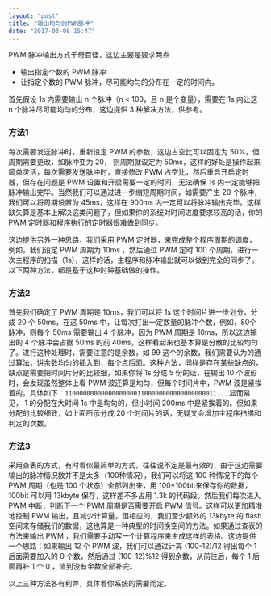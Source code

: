 ```yaml
---
layout: "post"
title: "输出均匀的PWM脉冲"
date: "2017-03-08 15:47"
---
```


PWM 脉冲输出方式千奇百怪，这边主要是要求两点：
- 输出指定个数的 PWM 脉冲
- 让指定个数的 PWM 脉冲，尽可能均匀的分布在一定的时间内。

首先假设 1s 内需要输出 n 个脉冲（n < 100，且 n 是个变量），需要在 1s 内让这 n 个脉冲尽可能均匀的分布，这边提供 3 种解决方法，供参考。

### 方法1 

每次需要发送脉冲时，重新设定 PWM 的参数，这边占空比可以固定为 50%，但周期需要更改，如脉冲变为 20， 则周期就设定为 50ms，这样的好处是操作起来简单灵活，每次需要发送脉冲时，直接修改 PWM 占空比，然后重启开启定时器，但存在问题是 PWM 设置和开启需要一定的时间，无法确保 1s 内一定能够把脉冲输出完毕。当然我们可以通过进一步缩短周期时间，如需要产生 20 个脉冲，我们可以将周期设置为 45ms，这样在 900ms 内一定可以将脉冲输出完毕。这样缺失算是基本上解决这类问题了，但如果你的系统对时间进度要求较高的话，你的 PWM 定时器和程序执行的定时器很难做到同步。

这边提供另外一种思路，我们采用 PWM 定时器，来完成整个程序周期的调度，例如，我们设定 PWM 周期为 10ms ，然后通过 PWM 定时 100 个周期，进行一次主程序的扫描（1s），这样的话，主程序和脉冲输出就可以做到完全的同步了。以下两种方法，都是基于这种时钟基础做的操作。

<!-- more -->

### 方法2

首先我们确定了 PWM 周期是 10ms，我们可以将 1s 这个时间片进一步划分，分成 20 个 50ms，在这 50ms 中，让每次打出一定数量的脉冲个数，例如，80个脉冲，则每个 50ms 需要输出 4 个脉冲，因为 PWM 周期是 10ms，所以这边输出的 4 个脉冲会占据 50ms 的前 40ms，这样看起来也基本算是分散的比较均匀了。进行这种处理时，需要注意的是余数，如 99 这个的余数，我们需要认为的通过算法，讲余数均匀的插入到，每个点后面。这种方法，同样是存在某些缺点的，缺点是需要把时间片分的比较细，如果你将 1s 分成 5 份的话，在输出 10 个波形时，会发现虽然整体上看 PWM 波还算是均匀，但每个时间片中，PWM 波是紧挨着的，具体如下：`110000000000000000001100000000000000000011...` 显而易见， 1 的分配在大时间 1s 中是均匀的，但小时间 200ms 中是紧挨着的。但如果分配的比较细致，如上面所示分成 20 个时间片的话，无疑又会增加主程序扫描和判定的次数。

### 方法3

采用查表的方式，有时看似最简单的方式，往往说不定是最有效的，由于这边需要输出的脉冲情况数并不是太多（100种情况），我们可以将这 100 种情况下的每个 PWM 周期（也是 100 个状态）全部列出来，用 100*100bit来保存你的数据，100bit 可以用 13kbyte 保存，这样差不多占用 1.3k 的代码段。然后我们每次进入 PWM 中断，判断下一个 PWM 周期是否需要开启 PWM 信号。这样可以更加精准地控制 PWM 输出，且减少计算量，但相应的，我们至少额外的 13kbyte 的 flash 空间来存储我们的数据，这也算是一种典型的时间换空间的方法。如果通过查表的方法来输出 PWM ，我们需要手动写一个计算程序来生成这样的表格。这边提供一个思路：如果输出 12 个 PWM 波，我们可以通过计算 (100-12)/12 得出每个 1 后面需要加入的 0 个数，然后通过 (100-12)%12 得到余数，从前往后，每个 1 后面再补 1 个 0 ，值到没有余数全部补完。


以上三种方法各有利弊，具体看你系统的需要而定。
